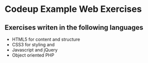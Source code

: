 # Codeup Example Web Exercises

## Exercises writen in the following languages

- HTML5 for content and structure
- CSS3 for styling and 
- Javascript and jQuery
- Object oriented PHP